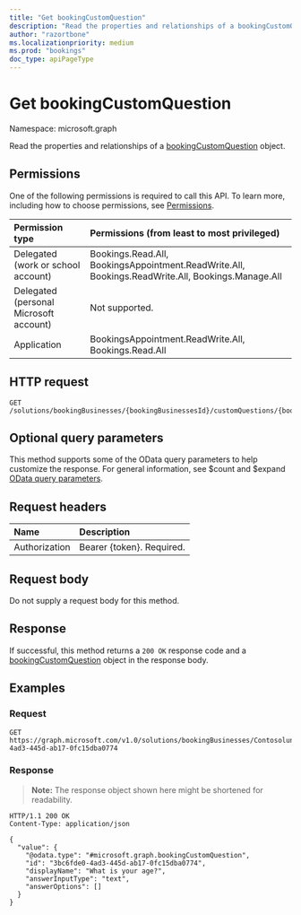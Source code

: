 ```yaml
---
title: "Get bookingCustomQuestion"
description: "Read the properties and relationships of a bookingCustomQuestion object."
author: "razortbone"
ms.localizationpriority: medium
ms.prod: "bookings"
doc_type: apiPageType
---
```


# Get bookingCustomQuestion

Namespace: microsoft.graph

Read the properties and relationships of a [bookingCustomQuestion](../resources/bookingcustomquestion.md) object.

## Permissions

One of the following permissions is required to call this API. To learn more, including how to choose permissions, see [Permissions](/graph/permissions-reference).

| Permission type                        | Permissions (from least to most privileged)                                                       |
| :------------------------------------- | :------------------------------------------------------------------------------------------------ |
| Delegated (work or school account)     | Bookings.Read.All, BookingsAppointment.ReadWrite.All, Bookings.ReadWrite.All, Bookings.Manage.All |
| Delegated (personal Microsoft account) | Not supported.                                                                                    |
| Application   | BookingsAppointment.ReadWrite.All, Bookings.Read.All  |

## HTTP request

<!-- {
  "blockType": "ignored"
}
-->

```http
GET /solutions/bookingBusinesses/{bookingBusinessesId}/customQuestions/{bookingCustomQuestionId}
```

## Optional query parameters

This method supports some of the OData query parameters to help customize the response. For general information, see $count and $expand [OData query parameters](/graph/query-parameters).

## Request headers

| Name          | Description               |
| :------------ | :------------------------ |
| Authorization | Bearer {token}. Required. |

## Request body

Do not supply a request body for this method.

## Response

If successful, this method returns a `200 OK` response code and a [bookingCustomQuestion](../resources/bookingcustomquestion.md) object in the response body.

## Examples

### Request

<!-- {
  "blockType": "request"
}
-->
```http
GET https://graph.microsoft.com/v1.0/solutions/bookingBusinesses/Contosolunchdelivery@contoso.onmicrosoft.com/customQuestions/3bc6fde0-4ad3-445d-ab17-0fc15dba0774
```

### Response

> **Note:** The response object shown here might be shortened for readability.

<!-- {
  "blockType": "response",
  "truncated": true,
  "@odata.type": "microsoft.graph.bookingCustomQuestion"
}
-->

```http
HTTP/1.1 200 OK
Content-Type: application/json

{
  "value": {
    "@odata.type": "#microsoft.graph.bookingCustomQuestion",
    "id": "3bc6fde0-4ad3-445d-ab17-0fc15dba0774",
    "displayName": "What is your age?",
    "answerInputType": "text",
    "answerOptions": []
  }
}
```
